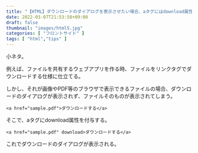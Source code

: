 ```yaml
---
title: "【HTML】ダウンロードのダイアログを表示させたい場合、aタグにはdownload属性を付与する"
date: 2022-03-07T21:53:58+09:00
draft: false
thumbnail: "images/html5.jpg"
categories: [ "フロントサイド" ]
tags: [ "html","tips" ]
---
```


小ネタ。

例えば、ファイルを共有するウェブアプリを作る時、ファイルをリンクタグでダウンロードする仕様に仕立てる。

しかし、それが画像やPDF等のブラウザで表示できるファイルの場合、ダウンロードのダイアログが表示されず、ファイルそのものが表示されてしまう。

    <a href="sample.pdf">ダウンロードする</a>

そこで、aタグにdownload属性を付与する。

    <a href="sample.pdf" download>ダウンロードする</a>

これでダウンロードのダイアログが表示される。

